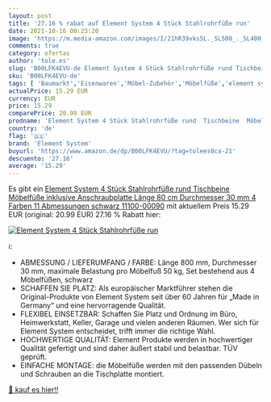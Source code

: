 ```yaml
---
layout: post
title: '27.16 % rabat auf Element System 4 Stück Stahlrohrfüße run'
date: 2021-10-16 00:23:20
image: 'https://m.media-amazon.com/images/I/21hR39vks5L._SL500_._SL400_.jpg'
comments: true
category: ofertas
author: 'tole.es'
slug: 'B00LFK4EVU-de Element System 4 Stück Stahlrohrfüße rund Tischbeine...'
sku: 'B00LFK4EVU-de'
tags: [ 'Baumarkt','Eisenwaren','Möbel-Zubehör','Möbelfüße','element system', ]
actualPrice: 15.29 EUR
currency: EUR
price: 15.29
comparePrice: 20.99 EUR
prodname: 'Element System 4 Stück Stahlrohrfüße rund  Tischbeine  Möbelfüße inklusive Anschraubplatte  Länge 80 cm  Durchmesser 30 mm  4 Farben  11 Abmessungen  schwarz  11100-00090'
country: 'de'
flag: '🇩🇪'
brand: 'Element System'
buyurl: 'https://www.amazon.de/dp/B00LFK4EVU/?tag=tolees0ca-21'
descuento: '27.16'
average: '15.29'
---
```


Es gibt ein [Element System 4 Stück Stahlrohrfüße rund  Tischbeine  Möbelfüße inklusive Anschraubplatte  Länge 80 cm  Durchmesser 30 mm  4 Farben  11 Abmessungen  schwarz  11100-00090](https://www.amazon.de/dp/B00LFK4EVU/?tag=tolees0ca-21) mit aktuellem Preis 15.29 EUR (original: 20.99 EUR) 27.16 % Rabatt hier:

[![Element System 4 Stück Stahlrohrfüße run](https://m.media-amazon.com/images/I/21hR39vks5L._SL500_._SL400_.jpg)](https://www.amazon.de/dp/B00LFK4EVU/?tag=tolees0ca-21)

ℹ️:

- ABMESSUNG / LIEFERUMFANG / FARBE: Länge 800 mm, Durchmesser 30 mm, maximale Belastung pro Möbelfuß 50 kg, Set bestehend aus 4 Möbelfüßen, schwarz
- SCHAFFEN SIE PLATZ: Als europäischer Marktführer stehen die Original-Produkte von Element System seit über 60 Jahren für „Made in Germany“ und eine hervorragende Qualität.
- FLEXIBEL EINSETZBAR: Schaffen Sie Platz und Ordnung im Büro, Heimwerkstatt, Keller, Garage und vielen anderen Räumen. Wer sich für Element System entscheidet, trifft immer die richtige Wahl.
- HOCHWERTIGE QUALITÄT: Element Produkte werden in hochwertiger Qualität gefertigt und sind daher äußert stabil und belastbar. TÜV geprüft.
- EINFACHE MONTAGE: die Möbelfüße werden mit den passenden Dübeln und Schrauben an die Tischplatte montiert.

[🛒 kauf es hier!!](https://www.amazon.de/dp/B00LFK4EVU/?tag=tolees0ca-21)
